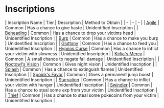 # Inscriptions

| Inscription Name | Tier | Description | Method to Obtain |
| - | - | - |
| [Agile]() | Common | Has a chance to give haste | Unidentified Inscription |
| [Beheading]() | Common | Has a chance to drop your victims head | Unidentified Inscription |
| [Burp]() | Common | Has a chance to make you burp | Unidentified Inscription |
| [Gluttony]() | Common | Has a chance to feed you | Unidentified Inscription |
| [Hypnos Curse]() | Common | Has a chance to inflict your victim with slowness | Unidentified Inscription |
| [Kirlia's Mercy]() | Common | A small chance to negate fall damage | Unidentified Inscription |
| [Noctowl's Vision]() | Common | Gives night vision | Unidentified Inscription |
| [Splash]() | Common | Has a chance to extinguish flames | Unidentified Inscription |
| [Spoink's Favor]() | Common | Gives a permanent jump boost | Unidentified Inscription |
| [Starvation]() | Common | Has a chance to inflict your victim with hunger | Unidentified Inscription |
| [Swindler]() | Common | Has a chance to steal some exp from your victim | Unidentified Inscription |
| [Thief]() | Common | Has a chance to steal some pokecoins from your victim | Unidentified Inscription |

